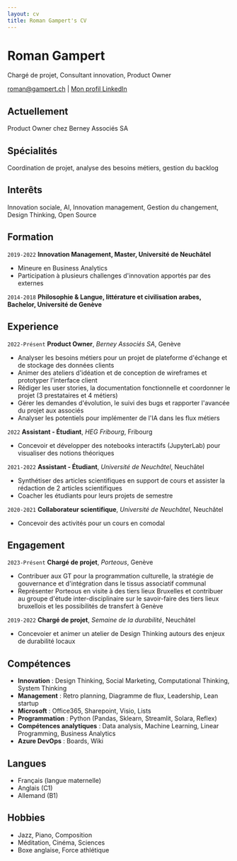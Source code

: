 ```yaml
---
layout: cv
title: Roman Gampert's CV
---
```

# Roman Gampert
Chargé de projet, Consultant innovation, Product Owner

<div id="webaddress">
<a href="roman@gampert.ch">roman@gampert.ch</a>
| <a href="https://www.linkedin.com/in/roman-gampert-5537b9126/">Mon profil LinkedIn</a>
</div>

## Actuellement

Product Owner chez Berney Associés SA

## Spécialités

Coordination de projet, analyse des besoins métiers, gestion du backlog

## Interêts

Innovation sociale, AI, Innovation management, Gestion du changement, Design Thinking, Open Source

## Formation

`2019-2022`
__Innovation Management, Master, Université de Neuchâtel__

- Mineure en Business Analytics
- Participation à plusieurs challenges d'innovation apportés par des externes

`2014-2018`
__Philosophie & Langue, littérature et civilisation arabes, Bachelor, Université de Genève__

## Experience

`2022-Présent`
**Product Owner**, *Berney Associés SA*, Genève

- Analyser les besoins métiers pour un projet de plateforme d'échange et de stockage des données clients
- Animer des ateliers d'idéation et de conception de wireframes et prototyper l'interface client
- Rédiger les user stories, la documentation fonctionnelle et coordonner le projet (3 prestataires et 4 métiers)
- Gérer les demandes d'évolution, le suivi des bugs et rapporter l'avancée du projet aux associés
- Analyser les potentiels pour implémenter de l'IA dans les flux métiers

`2022`
**Assistant - Étudiant**, *HEG Fribourg*, Fribourg

- Concevoir et développer des notebooks interactifs (JupyterLab) pour visualiser des notions théoriques

`2021-2022`
**Assistant - Étudiant**, *Université de Neuchâtel*, Neuchâtel

- Synthétiser des articles scientifiques en support de cours et assister la rédaction de 2 articles scientifiques
- Coacher les étudiants pour leurs projets de semestre

`2020-2021`
**Collaborateur scientifique**, *Université de Neuchâtel*, Neuchâtel

- Concevoir des activités pour un cours en comodal

## Engagement

`2023-Présent`
**Chargé de projet**, *Porteous*, Genève

- Contribuer aux GT pour la programmation culturelle, la stratégie de gouvernance et d'intégration dans le tissus associatif communal
- Représenter Porteous en visite à des tiers lieux Bruxelles et contribuer au groupe d'étude inter-disciplinaire sur le savoir-faire des tiers lieux bruxellois et les possibilités de transfert à Genève

`2019-2022`
**Chargé de projet**, *Semaine de la durabilité*, Neuchâtel

- Concevoier et animer un atelier de Design Thinking autours des enjeux de durabilité locaux

## Compétences

- **Innovation** : Design Thinking, Social Marketing, Computational Thinking, System Thinking
- **Management** : Retro planning, Diagramme de flux, Leadership, Lean startup
- **Microsoft** : Office365, Sharepoint, Visio, Lists
- **Programmation** : Python (Pandas, Sklearn, Streamlit, Solara, Reflex)
- **Compétences analytiques** : Data analysis, Machine Learning, Linear Programming, Business Analytics
- **Azure DevOps** : Boards, Wiki

## Langues

- Français (langue maternelle)
- Anglais (C1)
- Allemand (B1)

## Hobbies

- Jazz, Piano, Composition
- Méditation, Cinéma, Sciences
- Boxe anglaise, Force athlétique
  

<!-- ### Footer

Màj: Mars 2024 -->


